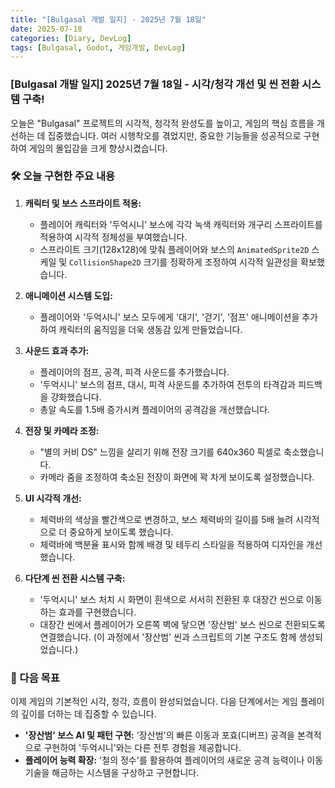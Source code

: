 ```yaml
---
title: "[Bulgasal 개발 일지] - 2025년 7월 18일"
date: 2025-07-18
categories: [Diary, DevLog]
tags: [Bulgasal, Godot, 게임개발, DevLog]
---
```


### [Bulgasal 개발 일지] 2025년 7월 18일 - 시각/청각 개선 및 씬 전환 시스템 구축!

오늘은 "Bulgasal" 프로젝트의 시각적, 청각적 완성도를 높이고, 게임의 핵심 흐름을 개선하는 데 집중했습니다. 여러 시행착오를 겪었지만, 중요한 기능들을 성공적으로 구현하여 게임의 몰입감을 크게 향상시켰습니다.

### 🛠️ 오늘 구현한 주요 내용

1.  **캐릭터 및 보스 스프라이트 적용:**
    *   플레이어 캐릭터와 '두억시니' 보스에 각각 녹색 캐릭터와 개구리 스프라이트를 적용하여 시각적 정체성을 부여했습니다.
    *   스프라이트 크기(128x128)에 맞춰 플레이어와 보스의 `AnimatedSprite2D` 스케일 및 `CollisionShape2D` 크기를 정확하게 조정하여 시각적 일관성을 확보했습니다.

2.  **애니메이션 시스템 도입:**
    *   플레이어와 '두억시니' 보스 모두에게 '대기', '걷기', '점프' 애니메이션을 추가하여 캐릭터의 움직임을 더욱 생동감 있게 만들었습니다.

3.  **사운드 효과 추가:**
    *   플레이어의 점프, 공격, 피격 사운드를 추가했습니다.
    *   '두억시니' 보스의 점프, 대시, 피격 사운드를 추가하여 전투의 타격감과 피드백을 강화했습니다.
    *   총알 속도를 1.5배 증가시켜 플레이어의 공격감을 개선했습니다.

4.  **전장 및 카메라 조정:**
    *   "별의 커비 DS" 느낌을 살리기 위해 전장 크기를 640x360 픽셀로 축소했습니다.
    *   카메라 줌을 조정하여 축소된 전장이 화면에 꽉 차게 보이도록 설정했습니다.

5.  **UI 시각적 개선:**
    *   체력바의 색상을 빨간색으로 변경하고, 보스 체력바의 길이를 5배 늘려 시각적으로 더 중요하게 보이도록 했습니다.
    *   체력바에 백분율 표시와 함께 배경 및 테두리 스타일을 적용하여 디자인을 개선했습니다.

6.  **다단계 씬 전환 시스템 구축:**
    *   '두억시니' 보스 처치 시 화면이 흰색으로 서서히 전환된 후 대장간 씬으로 이동하는 효과를 구현했습니다.
    *   대장간 씬에서 플레이어가 오른쪽 벽에 닿으면 '장산범' 보스 씬으로 전환되도록 연결했습니다. (이 과정에서 '장산범' 씬과 스크립트의 기본 구조도 함께 생성되었습니다.)

### 🚀 다음 목표

이제 게임의 기본적인 시각, 청각, 흐름이 완성되었습니다. 다음 단계에서는 게임 플레이의 깊이를 더하는 데 집중할 수 있습니다.

*   **'장산범' 보스 AI 및 패턴 구현:** '장산범'의 빠른 이동과 포효(디버프) 공격을 본격적으로 구현하여 '두억시니'와는 다른 전투 경험을 제공합니다.
*   **플레이어 능력 확장:** '철의 정수'를 활용하여 플레이어의 새로운 공격 능력이나 이동 기술을 해금하는 시스템을 구상하고 구현합니다.